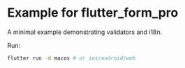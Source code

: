 # Example for flutter_form_pro

A minimal example demonstrating validators and i18n.

Run:

```zsh
flutter run -d macos # or ios/android/web
```
